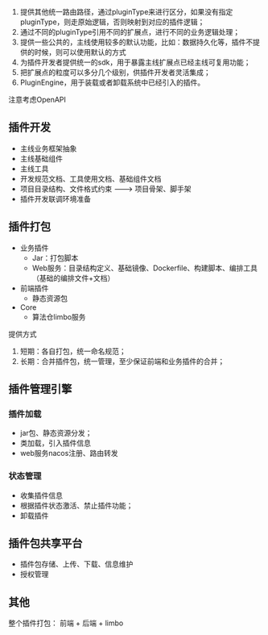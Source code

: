 1. 提供其他统一路由路径，通过pluginType来进行区分，如果没有指定pluginType，则走原始逻辑，否则映射到对应的插件逻辑；
2. 通过不同的pluginType引用不同的扩展点，进行不同的业务逻辑处理；
3. 提供一些公共的，主线使用较多的默认功能，比如：数据持久化等，插件不提供的时候，则可以使用默认的方式
4. 为插件开发者提供统一的sdk，用于暴露主线扩展点已经主线可复用功能；
5. 把扩展点的粒度可以多分几个级别，供插件开发者灵活集成；
6. PluginEngine，用于装载或者卸载系统中已经引入的插件。



注意考虑OpenAPI



## 插件开发

- 主线业务框架抽象
- 主线基础组件
- 主线工具
- 开发规范文档、工具使用文档、基础组件文档
- 项目目录结构、文件格式约束 ---> 项目骨架、脚手架
- 插件开发联调环境准备



## 插件打包

- 业务插件
  - Jar：打包脚本
  - Web服务：目录结构定义、基础镜像、Dockerfile、构建脚本、编排工具（基础的编排文件+文档）
- 前端插件
  - 静态资源包
- Core
  - 算法仓limbo服务

提供方式

1. 短期：各自打包，统一命名规范；
2. 长期：合并插件包，统一管理，至少保证前端和业务插件的合并；



## 插件管理引擎

### 插件加载

- jar包、静态资源分发；
- 类加载，引入插件信息
- web服务nacos注册、路由转发

### 状态管理

- 收集插件信息
- 根据插件状态激活、禁止插件功能；
- 卸载插件



## 插件包共享平台

- 插件包存储、上传、下载、信息维护
- 授权管理



## 其他

整个插件打包： 前端 + 后端 + limbo

